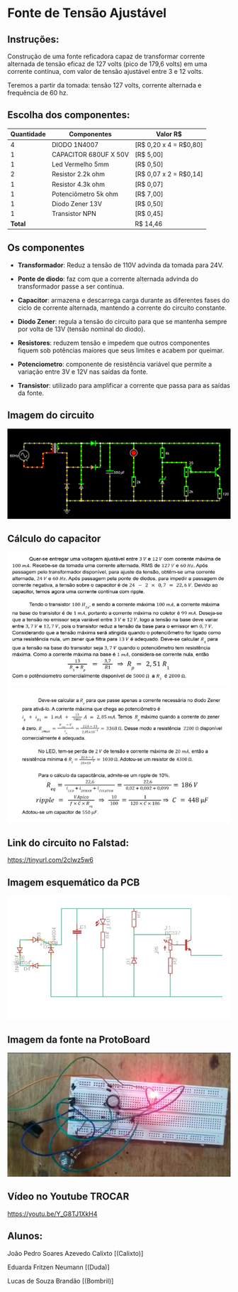 # Fonte de Tensão Ajustável

## Instruções:

Construção de uma fonte reficadora capaz de transformar corrente alternada de tensão eficaz de 127 volts (pico de 179,6 volts) em uma corrente contínua, com valor de tensão ajustável entre 3 e 12 volts. 

Teremos a partir da tomada: tensão 127 volts, corrente alternada e frequência de 60 hz.

## Escolha dos componentes:
| Quantidade | Componentes              | Valor R$                |
|------------|--------------------------|-------------------------|
| 4          | DIODO  1N4007          | [R$ 0,20  x  4 = R$0,80]|
| 1          | CAPACITOR 680UF X 50V  | [R$ 5,00]|
| 1          | Led Vermelho 5mm       | [R$ 0,50]|
| 2          | Resistor 2.2k ohm      | [R$ 0,07  x  2 = R$0,14]|
| 1          | Resistor 4.3k ohm      | [R$ 0,07]|
| 1          | Potenciômetro  5k ohm  | [R$ 7,00]|
| 1          | Diodo Zener 13V        | [R$ 0,50]|
| 1          | Transistor NPN         | [R$ 0,45]|
| **Total**  |                        |  R$ 14,46|

## Os componentes

* **Transformador**: Reduz a tensão de 110V advinda da tomada para 24V.

* **Ponte de diodo**: faz com que a corrente alternada advinda do transformador passe a ser contínua.

* **Capacitor**: armazena e descarrega carga durante as diferentes fases do ciclo de corrente alternada, mantendo a corrente do circuito constante.

* **Diodo Zener**: regula a tensão do circuito para que se mantenha sempre por volta de 13V (tensão nominal do diodo).

* **Resistores**: reduzem tensão e impedem que outros componentes fiquem sob potências maiores que seus limites e acabem por queimar.

* **Potenciometro**: componente de resistência variável que permite a variação entre 3V e 12V nas saídas da fonte.

* **Transistor**: utilizado para amplificar a corrente que passa para as saídas da fonte.

## Imagem do circuito 
<img src="./imagens/circuito.png">

## Cálculo do capacitor 
<img src="./imagens/um.png">
<img src="./imagens/dois.png">

## Link do circuito no Falstad: 
https://tinyurl.com/2clwz5w6

## Imagem esquemático da PCB 
<img src="./imagens/eagle.png">

## Imagem da fonte na ProtoBoard 
<img src="./imagens/fonte.png">

## Vídeo no Youtube TROCAR
https://youtu.be/Y_G8TJ1XkH4


## Alunos:
João Pedro Soares Azevedo Calixto [(Calixto)]

Eduarda Fritzen Neumann [(Duda)]

Lucas de Souza Brandão [(Bombril)]
